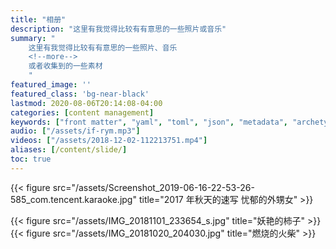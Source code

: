 ```yaml
---
title: "相册"
description: "这里有我觉得比较有有意思的一些照片或音乐"
summary: "
    这里有我觉得比较有有意思的一些照片、音乐
    <!--more-->
    或者收集到的一些素材
    "
featured_image: ''
featured_class: 'bg-near-black'
lastmod: 2020-08-06T20:14:08-04:00
categories: [content management]
keywords: ["front matter", "yaml", "toml", "json", "metadata", "archetypes"]
audio: ["/assets/if-rym.mp3"]
videos: ["/assets/2018-12-02-112213751.mp4"]
aliases: [/content/slide/]
toc: true
---
```



{{< figure src="/assets/Screenshot_2019-06-16-22-53-26-585_com.tencent.karaoke.jpg" title="2017 年秋天的速写 忧郁的外甥女" >}}


<!-- {{< figure src="/assets/IMG_20181016_130158.jpg" title="黄玫瑰花瓣" >}} -->
{{< figure src="/assets/IMG_20181101_233654_s.jpg" title="妖艳的柿子" >}}
{{< figure src="/assets/IMG_20181020_204030.jpg" title="燃烧的火柴" >}}

